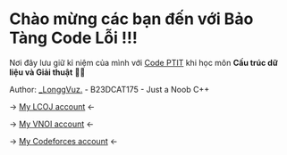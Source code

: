 # Chào mừng các bạn đến với Bảo Tàng Code Lỗi !!!

Nơi đây lưu giữ kỉ niệm của mình với [Code PTIT](code.ptit.edu.vn) khi học môn **Cấu trúc dữ liệu và Giải thuật** 🧑‍💻

Author: [_LonggVuz.](https://facebook.com/longgvuz/) - B23DCAT175 - Just a Noob C++

-> [My LCOJ account](https://luyencode.net/user/vudinhlong) <-

-> [My VNOI account](https://oj.vnoi.info/user/vudinhlong) <-

-> [My Codeforces account](https://codeforces.com/profile/vudinhlongg) <-
